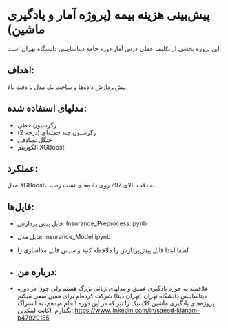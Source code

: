 # پیش‌بینی هزینه بیمه (پروژه آمار و یادگیری ماشین)
این پروژه بخشی از تکلیف عملی درس آمار دوره جامع دیتاساینس دانشگاه تهران است.

## اهداف:
پیش‌پردازش داده‌ها و ساخت یک مدل با دقت بالا.
## مدلهای استفاده شده:
- رگرسیون خطی
- رگرسیون چند جمله‌ای (درجه 2)
- جنگل تصادفی
- الگوریتم XGBoost

## عملکرد:
مدل XGBoost، به دقت بالای 97٪ روی داده‌های تست رسید.

## فایل‌ها:
- فایل پیش پردازش: Insurance_Preprocess.ipynb
- فایل مدل: Insurance_Model.ipynb
- لطفا ابتدا فایل پیش‌پردازش را ملاحظه کنید و سپس فایل مدلسازی را.
  
- ## درباره من:
- علاقمند به حوزه یادگیری عمیق و مدلهای زبانی بزرگ هستم ولی چون در دوره دیتاساینس دانشگاه تهران (تهران دیتا) شرکت کرده‌ام برای همین سعی میکنم پروژه‌های یادگیری ماشین کلاسیک را نیز که در این دوره انجام میدهم، به اشتراک بگذارم. اکانت لینکدین: https://www.linkedin.com/in/saeed-kianam-b47920185.
